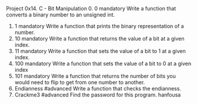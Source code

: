 Project
0x14. C - Bit Manipulation
0. 0
mandatory
Write a function that converts a binary number to an unsigned int.
1. 1
mandatory
Write a function that prints the binary representation of a number.
2. 10
mandatory
Write a function that returns the value of a bit at a given index.
3. 11
mandatory
Write a function that sets the value of a bit to 1 at a given index.
4. 100
mandatory
Write a function that sets the value of a bit to 0 at a given index
5. 101
mandatory
Write a function that returns the number of bits you would need to flip to get from one number to another.
6. Endianness
#advanced
Write a function that checks the endianness.
7. Crackme3
#advanced
Find the password for this program.
hanfousa

